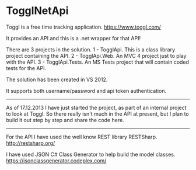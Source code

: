 TogglNetApi
===========

Toggl is a free time tracking application.  https://www.toggl.com/

It provides an API and this is a .net wrapper for that API!

There are 3 projects in the solution.
1 - TogglApi.  This is a class library project containing the API.
2 - TogglApi.Web.  An MVC 4 project just to play with the API.
3 - TogglApi.Tests.  An MS Tests project that will contain coded tests for the API.

The solution has been created in VS 2012.

It supports both username/password and api token authentication.

------

As of 17.12.2013 I have just started the project, as part of an internal project to look at Toggl.
So there really isn't much in the API at present, but I plan to build it out step by step and share the code here.

------

For the API I have used the well know REST library RESTSharp. http://restsharp.org/

I have used JSON C# Class Generator to help build the model classes. https://jsonclassgenerator.codeplex.com/
